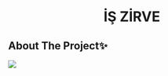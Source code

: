 <div align="center">
  <h1 align="center">İŞ ZİRVE</h1>
</div>

## About The Project✨
![](https://github.com/dilarauluturhan/is-zirve/assets/120499369/ba65847f-7d6c-459e-b175-a2219236b5d2)
